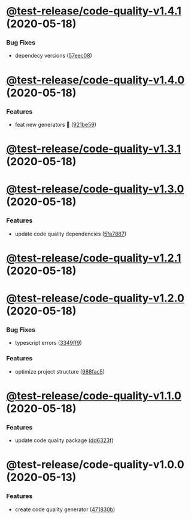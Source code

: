 # [@test-release/code-quality-v1.4.1](https://github.com/developer239/test-release/compare/@test-release/code-quality-v1.4.0...@test-release/code-quality-v1.4.1) (2020-05-18)


### Bug Fixes

* dependecy versions ([57eec08](https://github.com/developer239/test-release/commit/57eec081c495509274ec9a0f17087343badfe105))

# [@test-release/code-quality-v1.4.0](https://github.com/developer239/test-release/compare/@test-release/code-quality-v1.3.1...@test-release/code-quality-v1.4.0) (2020-05-18)


### Features

* feat new generators 🚀 ([921be59](https://github.com/developer239/test-release/commit/921be594daa33c441152bedeadd92f62c386b32a))

# [@test-release/code-quality-v1.3.1](https://github.com/developer239/test-release/compare/@test-release/code-quality-v1.3.0...@test-release/code-quality-v1.3.1) (2020-05-18)

# [@test-release/code-quality-v1.3.0](https://github.com/developer239/test-release/compare/@test-release/code-quality-v1.2.1...@test-release/code-quality-v1.3.0) (2020-05-18)

### Features

- update code quality dependencies ([5fa7887](https://github.com/developer239/test-release/commit/5fa7887057a0f560b640125d13c1d11f4c60bb56))

# [@test-release/code-quality-v1.2.1](https://github.com/developer239/test-release/compare/@test-release/code-quality-v1.2.0...@test-release/code-quality-v1.2.1) (2020-05-18)

# [@test-release/code-quality-v1.2.0](https://github.com/developer239/test-release/compare/@test-release/code-quality-v1.1.0...@test-release/code-quality-v1.2.0) (2020-05-18)

### Bug Fixes

- typescript errors ([3349ff9](https://github.com/developer239/test-release/commit/3349ff94597eb987ca2838a4ea13d4741c0011d2))

### Features

- optimize project structure ([988fac5](https://github.com/developer239/test-release/commit/988fac53f36fdd32798c23ccacec1b9d616134c1))

# [@test-release/code-quality-v1.1.0](https://github.com/developer239/test-release/compare/@test-release/code-quality-v1.0.0...@test-release/code-quality-v1.1.0) (2020-05-18)

### Features

- update code quality package ([dd6323f](https://github.com/developer239/test-release/commit/dd6323f1898e0eeea9322fbc28ae697cb3e6770b))

# @test-release/code-quality-v1.0.0 (2020-05-13)

### Features

- create code quality generator ([471830b](https://github.com/developer239/test-release/commit/471830bdb51a58d4195ec67f55fb8c100d76a8dd))
